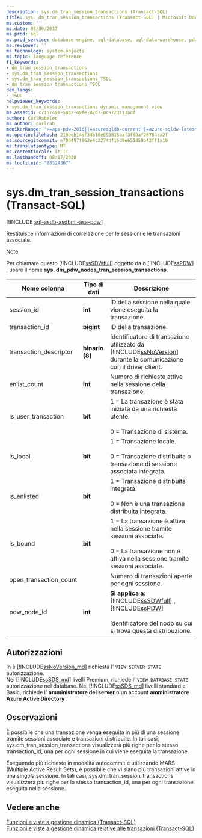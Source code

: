 ```yaml
---
description: sys.dm_tran_session_transactions (Transact-SQL)
title: sys. dm_tran_session_transactions (Transact-SQL) | Microsoft Docs
ms.custom: ''
ms.date: 03/30/2017
ms.prod: sql
ms.prod_service: database-engine, sql-database, sql-data-warehouse, pdw
ms.reviewer: ''
ms.technology: system-objects
ms.topic: language-reference
f1_keywords:
- dm_tran_session_transactions
- sys.dm_tran_session_transactions
- sys.dm_tran_session_transactions_TSQL
- dm_tran_session_transactions_TSQL
dev_langs:
- TSQL
helpviewer_keywords:
- sys.dm_tran_session_transactions dynamic management view
ms.assetid: c7157491-58c2-49fe-87d7-0c9723113adf
author: CarlRabeler
ms.author: carlrab
monikerRange: '>=aps-pdw-2016||=azuresqldb-current||=azure-sqldw-latest||>=sql-server-2016||=sqlallproducts-allversions||>=sql-server-linux-2017||=azuresqldb-mi-current'
ms.openlocfilehash: 210eeb14df34b10e895815aaf3f60af26764ca2f
ms.sourcegitcommit: e700497f962e4c2274df16d9e651059b42ff1a10
ms.translationtype: MT
ms.contentlocale: it-IT
ms.lasthandoff: 08/17/2020
ms.locfileid: "88324367"
---
```

# <a name="sysdm_tran_session_transactions-transact-sql"></a>sys.dm_tran_session_transactions (Transact-SQL)
[!INCLUDE [sql-asdb-asdbmi-asa-pdw](../../includes/applies-to-version/sql-asdb-asdbmi-asa-pdw.md)]

  Restituisce informazioni di correlazione per le sessioni e le transazioni associate.  
  
> [!NOTE]  
>  Per chiamare questo [!INCLUDE[ssSDWfull](../../includes/sssdwfull-md.md)] oggetto da o [!INCLUDE[ssPDW](../../includes/sspdw-md.md)] , usare il nome **sys. dm_pdw_nodes_tran_session_transactions**.  
  
|Nome colonna|Tipo di dati|Descrizione|  
|-----------------|---------------|-----------------|  
|session_id|**int**|ID della sessione nella quale viene eseguita la transazione.|  
|transaction_id|**bigint**|ID della transazione.|  
|transaction_descriptor|**binario (8)**|Identificatore di transazione utilizzato da [!INCLUDE[ssNoVersion](../../includes/ssnoversion-md.md)] durante la comunicazione con il driver client.|  
|enlist_count|**int**|Numero di richieste attive nella sessione della transazione.|  
|is_user_transaction|**bit**|1 = La transazione è stata iniziata da una richiesta utente.<br /><br /> 0 = Transazione di sistema.|  
|is_local|**bit**|1 = Transazione locale.<br /><br /> 0 = Transazione distribuita o transazione di sessione associata integrata.|  
|is_enlisted|**bit**|1 = Transazione distribuita integrata.<br /><br /> 0 = Non è una transazione distribuita integrata.|  
|is_bound|**bit**|1 = La transazione è attiva nella sessione tramite sessioni associate.<br /><br /> 0 = La transazione non è attiva nella sessione tramite sessioni associate.|  
|open_transaction_count||Numero di transazioni aperte per ogni sessione.|  
|pdw_node_id|**int**|**Si applica a**: [!INCLUDE[ssSDWfull](../../includes/sssdwfull-md.md)] , [!INCLUDE[ssPDW](../../includes/sspdw-md.md)]<br /><br /> Identificatore del nodo su cui si trova questa distribuzione.|  
  
## <a name="permissions"></a>Autorizzazioni

In è [!INCLUDE[ssNoVersion_md](../../includes/ssnoversion-md.md)] richiesta l' `VIEW SERVER STATE` autorizzazione.   
Nei [!INCLUDE[ssSDS_md](../../includes/sssds-md.md)] livelli Premium, richiede l' `VIEW DATABASE STATE` autorizzazione nel database. Nei [!INCLUDE[ssSDS_md](../../includes/sssds-md.md)] livelli standard e Basic, richiede l'  **amministratore del server** o un account **amministratore Azure Active Directory** .   

## <a name="remarks"></a>Osservazioni  
 È possibile che una transazione venga eseguita in più di una sessione tramite sessioni associate e transazioni distribuite. In tali casi, sys.dm_tran_session_transactions visualizzerà più righe per lo stesso transaction_id, una per ogni sessione in cui viene eseguita la transazione.  
  
 Eseguendo più richieste in modalità autocommit e utilizzando MARS (Multiple Active Result Sets), è possibile che vi siano più transazioni attive in una singola sessione. In tali casi, sys.dm_tran_session_transactions visualizzerà più righe per lo stesso transaction_id, una per ogni transazione eseguita nella sessione.  
  
## <a name="see-also"></a>Vedere anche  
 [Funzioni e viste a gestione dinamica &#40;Transact-SQL&#41;](~/relational-databases/system-dynamic-management-views/system-dynamic-management-views.md)   
 [Funzioni e viste a gestione dinamica relative alle transazioni &#40;Transact-SQL&#41;](../../relational-databases/system-dynamic-management-views/transaction-related-dynamic-management-views-and-functions-transact-sql.md)  
  
  


